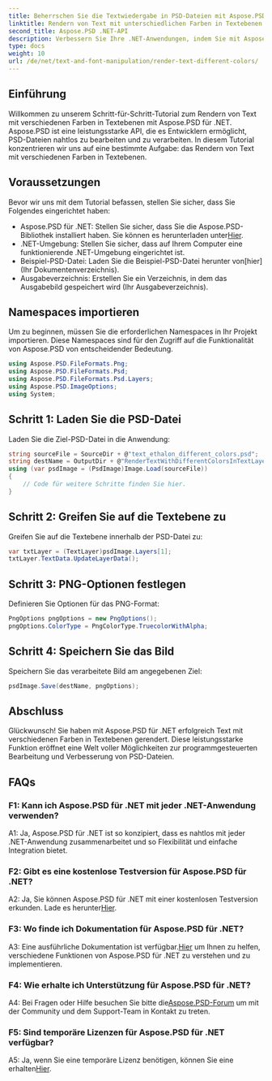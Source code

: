```yaml
---
title: Beherrschen Sie die Textwiedergabe in PSD-Dateien mit Aspose.PSD für .NET
linktitle: Rendern von Text mit unterschiedlichen Farben in Textebenen
second_title: Aspose.PSD .NET-API
description: Verbessern Sie Ihre .NET-Anwendungen, indem Sie mit Aspose.PSD die Textwiedergabe mit verschiedenen Farben in PSD-Dateien beherrschen. Erweitern Sie mühelos Ihre Designmöglichkeiten.
type: docs
weight: 10
url: /de/net/text-and-font-manipulation/render-text-different-colors/
---
```

## Einführung
Willkommen zu unserem Schritt-für-Schritt-Tutorial zum Rendern von Text mit verschiedenen Farben in Textebenen mit Aspose.PSD für .NET. Aspose.PSD ist eine leistungsstarke API, die es Entwicklern ermöglicht, PSD-Dateien nahtlos zu bearbeiten und zu verarbeiten. In diesem Tutorial konzentrieren wir uns auf eine bestimmte Aufgabe: das Rendern von Text mit verschiedenen Farben in Textebenen.
## Voraussetzungen
Bevor wir uns mit dem Tutorial befassen, stellen Sie sicher, dass Sie Folgendes eingerichtet haben:
-  Aspose.PSD für .NET: Stellen Sie sicher, dass Sie die Aspose.PSD-Bibliothek installiert haben. Sie können es herunterladen unter[Hier](https://releases.aspose.com/psd/net/).
- .NET-Umgebung: Stellen Sie sicher, dass auf Ihrem Computer eine funktionierende .NET-Umgebung eingerichtet ist.
-  Beispiel-PSD-Datei: Laden Sie die Beispiel-PSD-Datei herunter von[hier](Ihr Dokumentenverzeichnis).
- Ausgabeverzeichnis: Erstellen Sie ein Verzeichnis, in dem das Ausgabebild gespeichert wird (Ihr Ausgabeverzeichnis).
## Namespaces importieren
Um zu beginnen, müssen Sie die erforderlichen Namespaces in Ihr Projekt importieren. Diese Namespaces sind für den Zugriff auf die Funktionalität von Aspose.PSD von entscheidender Bedeutung.
```csharp
using Aspose.PSD.FileFormats.Png;
using Aspose.PSD.FileFormats.Psd;
using Aspose.PSD.FileFormats.Psd.Layers;
using Aspose.PSD.ImageOptions;
using System;
```
## Schritt 1: Laden Sie die PSD-Datei
Laden Sie die Ziel-PSD-Datei in die Anwendung:
```csharp
string sourceFile = SourceDir + @"text_ethalon_different_colors.psd";
string destName = OutputDir + @"RenderTextWithDifferentColorsInTextLayer_out.png";
using (var psdImage = (PsdImage)Image.Load(sourceFile))
{
    // Code für weitere Schritte finden Sie hier.
}
```
## Schritt 2: Greifen Sie auf die Textebene zu
Greifen Sie auf die Textebene innerhalb der PSD-Datei zu:
```csharp
var txtLayer = (TextLayer)psdImage.Layers[1];
txtLayer.TextData.UpdateLayerData();
```
## Schritt 3: PNG-Optionen festlegen
Definieren Sie Optionen für das PNG-Format:
```csharp
PngOptions pngOptions = new PngOptions();
pngOptions.ColorType = PngColorType.TruecolorWithAlpha;
```
## Schritt 4: Speichern Sie das Bild
Speichern Sie das verarbeitete Bild am angegebenen Ziel:
```csharp
psdImage.Save(destName, pngOptions);
```
## Abschluss

Glückwunsch! Sie haben mit Aspose.PSD für .NET erfolgreich Text mit verschiedenen Farben in Textebenen gerendert. Diese leistungsstarke Funktion eröffnet eine Welt voller Möglichkeiten zur programmgesteuerten Bearbeitung und Verbesserung von PSD-Dateien.

## FAQs

### F1: Kann ich Aspose.PSD für .NET mit jeder .NET-Anwendung verwenden?

A1: Ja, Aspose.PSD für .NET ist so konzipiert, dass es nahtlos mit jeder .NET-Anwendung zusammenarbeitet und so Flexibilität und einfache Integration bietet.

### F2: Gibt es eine kostenlose Testversion für Aspose.PSD für .NET?

 A2: Ja, Sie können Aspose.PSD für .NET mit einer kostenlosen Testversion erkunden. Lade es herunter[Hier](https://releases.aspose.com/).

### F3: Wo finde ich Dokumentation für Aspose.PSD für .NET?

 A3: Eine ausführliche Dokumentation ist verfügbar.[Hier](https://reference.aspose.com/psd/net/) um Ihnen zu helfen, verschiedene Funktionen von Aspose.PSD für .NET zu verstehen und zu implementieren.

### F4: Wie erhalte ich Unterstützung für Aspose.PSD für .NET?

 A4: Bei Fragen oder Hilfe besuchen Sie bitte die[Aspose.PSD-Forum](https://forum.aspose.com/c/psd/34) um mit der Community und dem Support-Team in Kontakt zu treten.

### F5: Sind temporäre Lizenzen für Aspose.PSD für .NET verfügbar?

 A5: Ja, wenn Sie eine temporäre Lizenz benötigen, können Sie eine erhalten[Hier](https://purchase.aspose.com/temporary-license/).